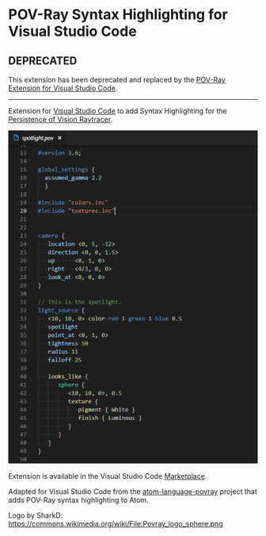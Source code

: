 # POV-Ray Syntax Highlighting for Visual Studio Code

## DEPRECATED

This extension has been deprecated and replaced by the [POV-Ray Extension for Visual Studio Code](https://marketplace.visualstudio.com/items?itemName=jmaxwilson.vscode-povray).

---
Extension for [Visual Studio Code](https://code.visualstudio.com/) to add Syntax Highlighting for the [Persistence of Vision Raytracer](http://povray.org/).

![Screenshot of .pov file with syntax highlighting in VS Code](https://raw.githubusercontent.com/jmaxwilson/vscode-povray-syntax/master/screenshots/vs-code-povray-syntax.png)

Extension is available in the Visual Studio Code [Marketplace](https://marketplace.visualstudio.com/items?itemName=jmaxwilson.vscode-povray-syntax).

Adapted for Visual Studio Code from the [atom-language-povray](https://github.com/h-a-n-n-e-s/atom-language-povray) project that adds POV-Ray syntax highlighting to Atom.

Logo by SharkD: https://commons.wikimedia.org/wiki/File:Povray_logo_sphere.png

